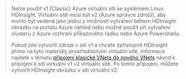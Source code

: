 > Nelze použít v1 (Classic) Azure virtuální síti se systémem Linux HDInsight. Virtuální sítě musí být v2 (Azure správce zdrojů), aby mohlo být vedená jako jednu z možností vytváření během HDInsight obrázku na portálu Azure náhled nebo možné použít při vytváření clusteru z Azure rozhraní příkazového řádku nebo Azure Powershellu.
> 
> Pokud jste vytvořili zdroje v síti v1 a chcete zpřístupnit HDInsight přímo na tyto materiály prostřednictvím virtuální sítě, informace najdete v tématu [připojení klasické VNets do nového VNets](../articles/vpn-gateway/vpn-gateway-connect-different-deployment-models-portal.md) návod k připojení k síti virtuální v1 v2 virtuální sítě. Po tomto připojení, můžete vytvořit HDInsight obrázku v síti virtuální v2.